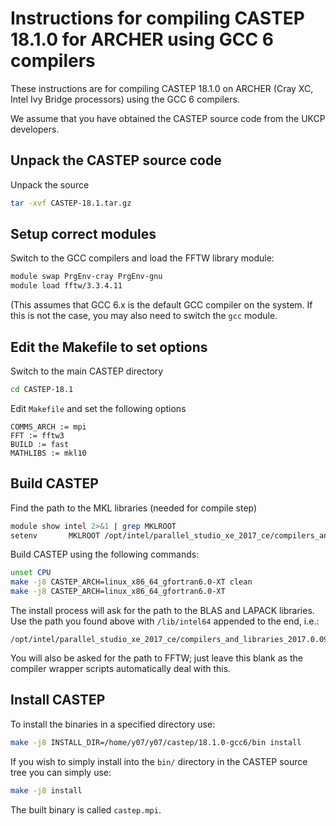Instructions for compiling CASTEP 18.1.0 for ARCHER using GCC 6 compilers
=========================================================================

These instructions are for compiling CASTEP 18.1.0 on ARCHER (Cray XC, Intel Ivy Bridge processors)
using the GCC 6 compilers.

We assume that you have obtained the CASTEP source code from the UKCP developers.

Unpack the CASTEP source code
-----------------------------

Unpack the source

```bash
tar -xvf CASTEP-18.1.tar.gz 
```

Setup correct modules
---------------------

Switch to the GCC compilers and load the FFTW library module:

```bash
module swap PrgEnv-cray PrgEnv-gnu
module load fftw/3.3.4.11
```

(This assumes that GCC 6.x is the default GCC compiler on the system. If this is not the case, you
may also need to switch the `gcc` module.

Edit the Makefile to set options
--------------------------------

Switch to the main CASTEP directory

```bash
cd CASTEP-18.1
```

Edit `Makefile` and set the following options

```
COMMS_ARCH := mpi
FFT := fftw3
BUILD := fast
MATHLIBS := mkl10
```

Build CASTEP
------------

Find the path to the MKL libraries (needed for compile step)

```bash
module show intel 2>&1 | grep MKLROOT
setenv		 MKLROOT /opt/intel/parallel_studio_xe_2017_ce/compilers_and_libraries_2017.0.098/linux/mkl
```

Build CASTEP using the following commands:

```bash
unset CPU
make -j8 CASTEP_ARCH=linux_x86_64_gfortran6.0-XT clean
make -j8 CASTEP_ARCH=linux_x86_64_gfortran6.0-XT
```

The install process will ask for the path to the BLAS and LAPACK libraries. Use the path
you found above with `/lib/intel64` appended to the end, i.e.:

```
/opt/intel/parallel_studio_xe_2017_ce/compilers_and_libraries_2017.0.098/linux/mkl/lib/intel64
```

You will also be asked for the path to FFTW; just leave this blank as the compiler 
wrapper scripts automatically deal with this.

Install CASTEP
--------------

To install the binaries in a specified directory use:

```bash
make -j8 INSTALL_DIR=/home/y07/y07/castep/18.1.0-gcc6/bin install
```

If you wish to simply install into the `bin/` directory in the CASTEP source
tree you can simply use:

```bash
make -j8 install
```

The built binary is called `castep.mpi`.
